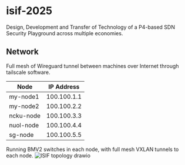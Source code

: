# isif-2025
Design, Development and Transfer of Technology of a P4-based SDN Security Playground across multiple economies.

## Network

Full mesh of Wireguard tunnel between machines over Internet through tailscale software.

| Node  | IP Address |
| ------------- | ------------- |
| my-node1  | 100.100.1.1  |
| my-node2  | 100.100.2.2  |
| ncku-node  | 100.100.3.3  |
| nuol-node  | 100.100.4.4  |
| sg-node | 100.100.5.5  |

Running BMV2 switches in each node, with full mesh VXLAN tunnels to each node.
![ISIF topology drawio](https://github.com/user-attachments/assets/c8f98b78-2623-4f63-8a4a-c25095be908c)
